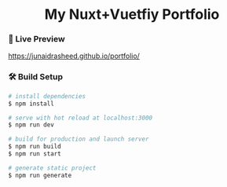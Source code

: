 <h1 align="center">My Nuxt+Vuetfiy Portfolio</h1>

### 🚀 Live Preview

https://junaidrasheed.github.io/portfolio/

### 🛠 Build Setup

```bash
# install dependencies
$ npm install

# serve with hot reload at localhost:3000
$ npm run dev

# build for production and launch server
$ npm run build
$ npm run start

# generate static project
$ npm run generate
```
